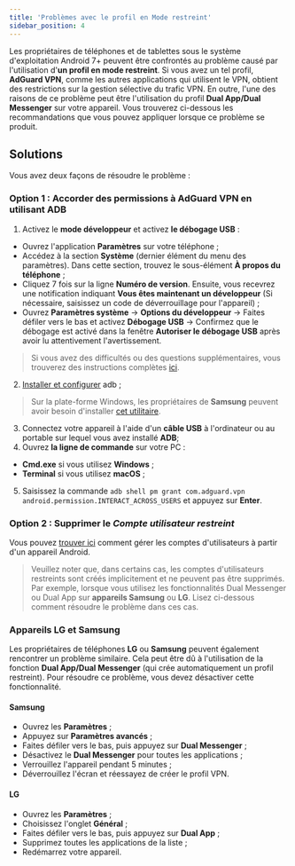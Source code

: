 ```yaml
---
title: 'Problèmes avec le profil en Mode restreint'
sidebar_position: 4
---
```


Les propriétaires de téléphones et de tablettes sous le système d'exploitation Android 7+ peuvent être confrontés au problème causé par l'utilisation d'**un profil en mode restreint**. Si vous avez un tel profil, **AdGuard VPN**, comme les autres applications qui utilisent le VPN, obtient des restrictions sur la gestion sélective du trafic VPN. En outre, l'une des raisons de ce problème peut être l'utilisation du profil **Dual App/Dual Messenger** sur votre appareil. Vous trouverez ci-dessous les recommandations que vous pouvez appliquer lorsque ce problème se produit.

## Solutions

Vous avez deux façons de résoudre le problème :

### Option 1 : Accorder des permissions à AdGuard VPN en utilisant ADB

1. Activez le **mode développeur** et activez **le débogage USB** :
- Ouvrez l'application **Paramètres** sur votre téléphone ;
- Accédez à la section **Système** (dernier élément du menu des paramètres). Dans cette section, trouvez le sous-élément **À propos du téléphone** ;
- Cliquez 7 fois sur la ligne **Numéro de version**. Ensuite, vous recevrez une notification indiquant **Vous êtes maintenant un développeur** (Si nécessaire, saisissez un code de déverrouillage pour l'appareil) ;
- Ouvrez **Paramètres système** → **Options du développeur** → Faites défiler vers le bas et activez **Débogage USB** → Confirmez que le débogage est activé dans la fenêtre **Autoriser le débogage USB** après avoir lu attentivement l'avertissement.

> Si vous avez des difficultés ou des questions supplémentaires, vous trouverez des instructions complètes [ici](https://developer.android.com/studio/debug/dev-options).

2. [Installer et configurer](https://www.xda-developers.com/install-adb-windows-macos-linux/) adb ;
> Sur la plate-forme Windows, les propriétaires de **Samsung** peuvent avoir besoin d'installer [cet utilitaire](https://developer.samsung.com/mobile/android-usb-driver.html).

3. Connectez votre appareil à l'aide d'un **câble USB** à l'ordinateur ou au portable sur lequel vous avez installé **ADB**;
4. Ouvrez **la ligne de commande** sur votre PC :
- **Cmd.exe** si vous utilisez **Windows** ;
- **Terminal** si vous utilisez **macOS** ;
5. Saisissez la commande `adb shell pm grant com.adguard.vpn android.permission.INTERACT_ACROSS_USERS` et appuyez sur **Enter**.

### Option 2 : Supprimer le *Compte utilisateur restreint*

Vous pouvez [trouver ici](https://support.google.com/a/answer/6223444?hl=en) comment gérer les comptes d'utilisateurs à partir d'un appareil Android.

> Veuillez noter que, dans certains cas, les comptes d'utilisateurs restreints sont créés implicitement et ne peuvent pas être supprimés. Par exemple, lorsque vous utilisez les fonctionnalités Dual Messenger ou Dual App sur **appareils Samsung** ou **LG**. Lisez ci-dessous comment résoudre le problème dans ces cas.

### Appareils LG et Samsung

Les propriétaires de téléphones **LG** ou **Samsung** peuvent également rencontrer un problème similaire. Cela peut être dû à l'utilisation de la fonction **Dual App/Dual Messenger** (qui crée automatiquement un profil restreint). Pour résoudre ce problème, vous devez désactiver cette fonctionnalité.

#### Samsung

- Ouvrez les **Paramètres** ;
- Appuyez sur **Paramètres avancés** ;
- Faites défiler vers le bas, puis appuyez sur **Dual Messenger** ;
- Désactivez le **Dual Messenger** pour toutes les applications ;
- Verrouillez l'appareil pendant 5 minutes ;
- Déverrouillez l'écran et réessayez de créer le profil VPN.

#### LG

- Ouvrez les **Paramètres** ;
- Choisissez l'onglet **Général** ;
- Faites défiler vers le bas, puis appuyez sur **Dual App** ;
- Supprimez toutes les applications de la liste ;
- Redémarrez votre appareil.